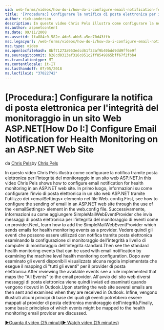 ```yaml
---
uid: web-forms/videos/how-do-i/how-do-i-configure-email-notification-for-health-monitoring-on-an-aspnet-web-site
title: '[Procedura:] Configurare la notifica di posta elettronica per il monitoraggio dello stato in un sito Web ASP.NET | Microsoft Docs'
author: rick-anderson
description: In questo video Chris Pels illustra come configurare la notifica tramite posta elettronica per l'integrità del monitoraggio in un sito web ASP.NET. In primo luogo, informazioni su come configurare l'invio di e...
ms.author: aspnetcontent
ms.date: 09/11/2008
ms.assetid: 1fa884c0-582e-4dc6-abb6-a5ec70d43ffb
msc.legacyurl: /web-forms/videos/how-do-i/how-do-i-configure-email-notification-for-health-monitoring-on-an-aspnet-web-site
msc.type: video
ms.openlocfilehash: 8bf71273a953edcd61f33af9b40bdd9dd9ff6e9f
ms.sourcegitcommit: b28cd0313af316c051c2ff8549865bff67f2fbb4
ms.translationtype: MT
ms.contentlocale: it-IT
ms.lasthandoff: 07/05/2018
ms.locfileid: "37822742"
---
```

<a name="how-do-i-configure-email-notification-for-health-monitoring-on-an-aspnet-web-site"></a><span data-ttu-id="aa2b5-104">[Procedura:] Configurare la notifica di posta elettronica per l'integrità del monitoraggio in un sito Web ASP.NET</span><span class="sxs-lookup"><span data-stu-id="aa2b5-104">[How Do I:] Configure Email Notification for Health Monitoring on an ASP.NET Web Site</span></span>
====================
<span data-ttu-id="aa2b5-105">da [Chris Pels](https://twitter.com/chrispels)</span><span class="sxs-lookup"><span data-stu-id="aa2b5-105">by [Chris Pels](https://twitter.com/chrispels)</span></span>

<span data-ttu-id="aa2b5-106">In questo video Chris Pels illustra come configurare la notifica tramite posta elettronica per l'integrità del monitoraggio in un sito web ASP.NET.</span><span class="sxs-lookup"><span data-stu-id="aa2b5-106">In this video Chris Pels shows how to configure email notification for health monitoring in an ASP.NET web site.</span></span> <span data-ttu-id="aa2b5-107">In primo luogo, informazioni su come configurare l'invio di posta elettronica in un sito web ASP.NET tramite l'utilizzo dei &lt;emailSettings&gt; elemento nel file Web. config.</span><span class="sxs-lookup"><span data-stu-id="aa2b5-107">First, see how to configure the sending of email in an ASP.NET web site through the use of the &lt;emailSettings&gt; element in the web.config file.</span></span> <span data-ttu-id="aa2b5-108">Successivamente, informazioni su come aggiungere SimpleMailWebEventProvider che invia messaggi di posta elettronica per l'integrità del monitoraggio di eventi come un provider.</span><span class="sxs-lookup"><span data-stu-id="aa2b5-108">Next, learn how to add the SimpleMailWebEventProvider which sends emails for health monitoring events as a provider.</span></span> <span data-ttu-id="aa2b5-109">Vedere quindi gli eventi che possono essere utilizzati con notifica tramite posta elettronica esaminando la configurazione di monitoraggio dell'integrità a livello di computer di monitoraggio dell'integrità standard.</span><span class="sxs-lookup"><span data-stu-id="aa2b5-109">Then see the standard health monitoring events that can be used with email notification by examining the machine level health monitoring configuration.</span></span> <span data-ttu-id="aa2b5-110">Dopo aver esaminato gli eventi disponibili visualizzata alcuna regola implementata che esegue il mapping di "tutti gli eventi" per il provider di posta elettronica.</span><span class="sxs-lookup"><span data-stu-id="aa2b5-110">After reviewing the available events see a rule implemented that maps the "All Events" to the email provider.</span></span> <span data-ttu-id="aa2b5-111">All'avvio del sito web diversi messaggi di posta elettronica viene quindi inviati ed esaminati quando vengono ricevuti in Outlook.</span><span class="sxs-lookup"><span data-stu-id="aa2b5-111">Upon starting the web site several emails are then sent and examined when they are received in Outlook.</span></span> <span data-ttu-id="aa2b5-112">Infine, vengono illustrati alcuni principi di base dei quali gli eventi potrebbero essere mappati al provider di posta elettronica monitoraggio dell'integrità.</span><span class="sxs-lookup"><span data-stu-id="aa2b5-112">Finally, some basic principles of which events might be mapped to the health monitoring email provider are discussed.</span></span>

[<span data-ttu-id="aa2b5-113">&#9654;Guarda il video (25 minuti)</span><span class="sxs-lookup"><span data-stu-id="aa2b5-113">&#9654; Watch video (25 minutes)</span></span>](https://channel9.msdn.com/Blogs/ASP-NET-Site-Videos/how-do-i-configure-email-notification-for-health-monitoring-on-an-aspnet-web-site)
